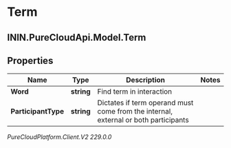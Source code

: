 # Term

## ININ.PureCloudApi.Model.Term

## Properties

|Name | Type | Description | Notes|
|------------ | ------------- | ------------- | -------------|
| **Word** | **string** | Find term in interaction | |
| **ParticipantType** | **string** | Dictates if term operand must come from the internal, external or both participants | |



_PureCloudPlatform.Client.V2 229.0.0_
